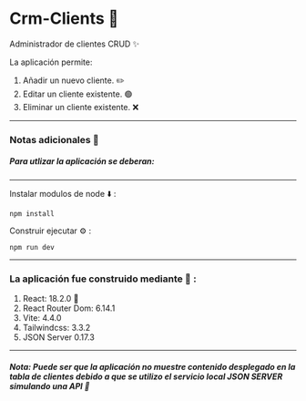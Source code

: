 # Crm-Clients 📄

Administrador de clientes CRUD ✨

La aplicación permite: 

1. Añadir un nuevo cliente. ✏️
2. Editar un cliente existente. 🟢
3. Eliminar un cliente existente. ❌

---

### Notas adicionales 📗

##### Para utlizar la aplicación se deberan:

---

Instalar modulos de node ⬇️ :

```
npm install
```

Construir ejecutar ⚙️ :

```
npm run dev
```

---

### La aplicación fue construido mediante 🔧 :

1. React: 18.2.0 🚀
2. React Router Dom: 6.14.1 
3. Vite: 4.4.0 
4. Tailwindcss: 3.3.2
5. JSON Server 0.17.3

----

##### Nota: Puede ser que la aplicación no muestre contenido desplegado en la tabla de clientes debido a que se utilizo el servicio local JSON SERVER simulando una API 🚀
